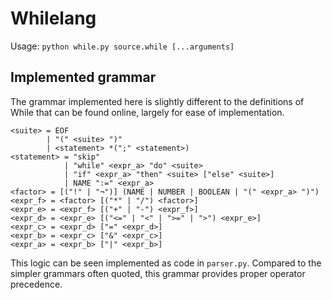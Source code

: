 # Whilelang

Usage: `python while.py source.while [...arguments]`

## Implemented grammar

The grammar implemented here is slightly different to the definitions of While
that can be found online, largely for ease of implementation.

```
<suite> = EOF
        | "(" <suite> ")"
        | <statement> *(";" <statement>)
<statement> = "skip"
            | "while" <expr_a> "do" <suite>
            | "if" <expr_a> "then" <suite> ["else" <suite>]
            | NAME ":=" <expr_a>
<factor> = [("!" | "¬")] (NAME | NUMBER | BOOLEAN | "(" <expr_a> ")")
<expr_f> = <factor> [("*" | "/") <factor>]
<expr_e> = <expr_f> [("+" | "-") <expr_f>]
<expr_d> = <expr_e> [("<=" | "<" | ">=" | ">") <expr_e>]
<expr_c> = <expr_d> ["=" <expr_d>]
<expr_b> = <expr_c> ["&" <expr_c>]
<expr_a> = <expr_b> ["|" <expr_b>]
```

This logic can be seen implemented as code in `parser.py`. Compared to the
simpler grammars often quoted, this grammar provides proper operator
precedence.
